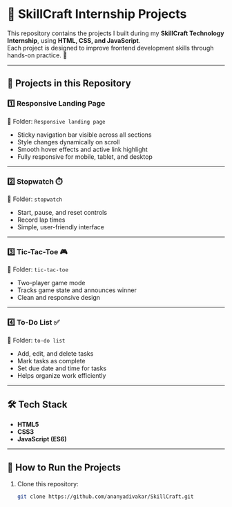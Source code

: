 # 🌟 SkillCraft Internship Projects

This repository contains the projects I built during my **SkillCraft Technology Internship**, using **HTML, CSS, and JavaScript**.  
Each project is designed to improve frontend development skills through hands-on practice. 🚀  

---

## 📂 Projects in this Repository

### 1️⃣ Responsive Landing Page  
📁 Folder: `Responsive landing page`  
- Sticky navigation bar visible across all sections  
- Style changes dynamically on scroll  
- Smooth hover effects and active link highlight  
- Fully responsive for mobile, tablet, and desktop  

---

### 2️⃣ Stopwatch ⏱️  
📁 Folder: `stopwatch`  
- Start, pause, and reset controls  
- Record lap times  
- Simple, user-friendly interface  

---

### 3️⃣ Tic-Tac-Toe 🎮  
📁 Folder: `tic-tac-toe`  
- Two-player game mode  
- Tracks game state and announces winner  
- Clean and responsive design  

---

### 4️⃣ To-Do List ✅  
📁 Folder: `to-do list`  
- Add, edit, and delete tasks  
- Mark tasks as complete  
- Set due date and time for tasks  
- Helps organize work efficiently  

---

## 🛠 Tech Stack
- **HTML5**  
- **CSS3**  
- **JavaScript (ES6)**  

---

## 🚀 How to Run the Projects
1. Clone this repository:  
   ```bash
   git clone https://github.com/ananyadivakar/SkillCraft.git
